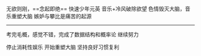 无欲则刚，==念起即绝==  快速少年元英
音乐+冷风破除欲望
色情毁灭大脑，音乐重塑大脑
嫉妒与攀比是痛苦的起源
*****
考完毛概，感觉不错，完成了数据结构和概率论
继续努力

停止消耗性娱乐
开始重塑大脑
坚持良好习惯复利


